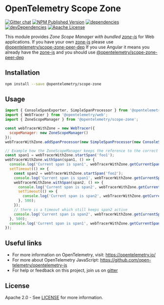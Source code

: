 # OpenTelemetry Scope Zone
[![Gitter chat][gitter-image]][gitter-url]
[![NPM Published Version][npm-img]][npm-url]
[![dependencies][dependencies-image]][dependencies-url]
[![devDependencies][devDependencies-image]][devDependencies-url]
[![Apache License][license-image]][license-image]

This module provides *Zone Scope Manager with bundled [zone-js]* for Web applications.
If you have your own [zone-js] please use [@opentelemetry/scope-zone-peer-dep]
If you use Angular it means you already have the [zone-js] and you should use [@opentelemetry/scope-zone-peer-dep]


## Installation

```bash
npm install --save @opentelemetry/scope-zone
```

## Usage
```js
import { ConsoleSpanExporter, SimpleSpanProcessor } from '@opentelemetry/tracing';
import { WebTracer } from '@opentelemetry/web';
import { ZoneScopeManager } from '@opentelemetry/scope-zone';

const webTracerWithZone = new WebTracer({
  scopeManager: new ZoneScopeManager()
});
webTracerWithZone.addSpanProcessor(new SimpleSpanProcessor(new ConsoleSpanExporter()));

// Example how the ZoneScopeManager keeps the reference to the correct scope during async operations
const span1 = webTracerWithZone.startSpan('foo1');
webTracerWithZone.withSpan(span1, () => {
  console.log('Current span is span1', webTracerWithZone.getCurrentSpan() === span1);
  setTimeout(() => {
    const span2 = webTracerWithZone.startSpan('foo2');
    console.log('Current span is span1', webTracerWithZone.getCurrentSpan() === span1);
    webTracerWithZone.withSpan(span2, () => {
      console.log('Current span is span2', webTracerWithZone.getCurrentSpan() === span2);
      setTimeout(() => {
        console.log('Current span is span2', webTracerWithZone.getCurrentSpan() === span2);
      }, 500);
    });
    // there is a timeout which still keeps span2 active
    console.log('Current span is span2', webTracerWithZone.getCurrentSpan() === span2);
  }, 500);
  console.log('Current span is span1', webTracerWithZone.getCurrentSpan() === span1);
});

```

## Useful links
- For more information on OpenTelemetry, visit: <https://opentelemetry.io/>
- For more about OpenTelemetry JavaScript: <https://github.com/open-telemetry/opentelemetry-js>
- For help or feedback on this project, join us on [gitter][gitter-url]

## License

Apache 2.0 - See [LICENSE][license-url] for more information.

[gitter-image]: https://badges.gitter.im/open-telemetry/opentelemetry-js.svg
[gitter-url]: https://gitter.im/open-telemetry/opentelemetry-node?utm_source=badge&utm_medium=badge&utm_campaign=pr-badge&utm_content=badge
[license-url]: https://github.com/open-telemetry/opentelemetry-js/blob/master/LICENSE
[license-image]: https://img.shields.io/badge/license-Apache_2.0-green.svg?style=flat
[dependencies-image]: https://david-dm.org/open-telemetry/opentelemetry-js/status.svg?path=packages/opentelemetry-scope-zone
[dependencies-url]: https://david-dm.org/open-telemetry/opentelemetry-js?path=packages%2Fopentelemetry-scope-zone
[devDependencies-image]: https://david-dm.org/open-telemetry/opentelemetry-js/dev-status.svg?path=packages/opentelemetry-scope-zone
[devDependencies-url]: https://david-dm.org/open-telemetry/opentelemetry-js?path=packages%2Fopentelemetry-web&type=dev
[npm-url]: https://www.npmjs.com/package/@opentelemetry/scope-zone
[npm-img]: https://badge.fury.io/js/%40opentelemetry%2Fscope-zone.svg
[zone-js]: https://www.npmjs.com/package/zone.js
[@opentelemetry/scope-zone-peer-dep]: https://www.npmjs.com/package/@opentelemetry/scope-zone-peer-dep
